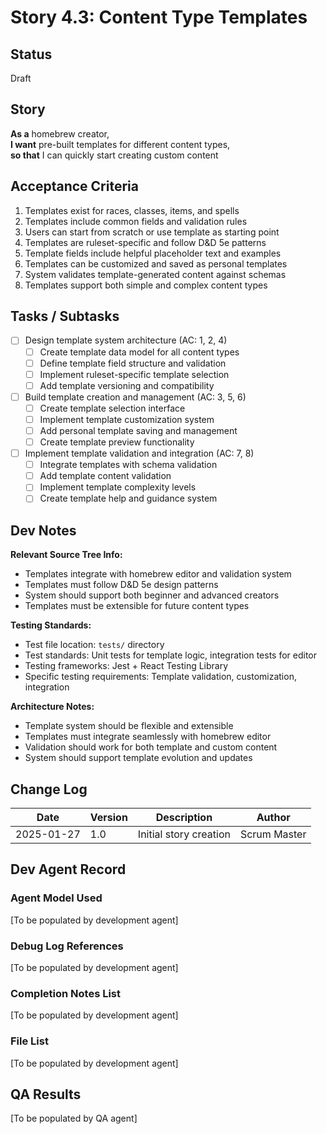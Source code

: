 # Story 4.3: Content Type Templates

## Status
Draft

## Story
**As a** homebrew creator,  
**I want** pre-built templates for different content types,  
**so that** I can quickly start creating custom content

## Acceptance Criteria
1. Templates exist for races, classes, items, and spells
2. Templates include common fields and validation rules
3. Users can start from scratch or use template as starting point
4. Templates are ruleset-specific and follow D&D 5e patterns
5. Template fields include helpful placeholder text and examples
6. Templates can be customized and saved as personal templates
7. System validates template-generated content against schemas
8. Templates support both simple and complex content types

## Tasks / Subtasks
- [ ] Design template system architecture (AC: 1, 2, 4)
  - [ ] Create template data model for all content types
  - [ ] Define template field structure and validation
  - [ ] Implement ruleset-specific template selection
  - [ ] Add template versioning and compatibility
- [ ] Build template creation and management (AC: 3, 5, 6)
  - [ ] Create template selection interface
  - [ ] Implement template customization system
  - [ ] Add personal template saving and management
  - [ ] Create template preview functionality
- [ ] Implement template validation and integration (AC: 7, 8)
  - [ ] Integrate templates with schema validation
  - [ ] Add template content validation
  - [ ] Implement template complexity levels
  - [ ] Create template help and guidance system

## Dev Notes
**Relevant Source Tree Info:**
- Templates integrate with homebrew editor and validation system
- Templates must follow D&D 5e design patterns
- System should support both beginner and advanced creators
- Templates must be extensible for future content types

**Testing Standards:**
- Test file location: `tests/` directory
- Test standards: Unit tests for template logic, integration tests for editor
- Testing frameworks: Jest + React Testing Library
- Specific testing requirements: Template validation, customization, integration

**Architecture Notes:**
- Template system should be flexible and extensible
- Templates must integrate seamlessly with homebrew editor
- Validation should work for both template and custom content
- System should support template evolution and updates

## Change Log
| Date | Version | Description | Author |
|------|---------|-------------|---------|
| 2025-01-27 | 1.0 | Initial story creation | Scrum Master |

## Dev Agent Record

### Agent Model Used
[To be populated by development agent]

### Debug Log References
[To be populated by development agent]

### Completion Notes List
[To be populated by development agent]

### File List
[To be populated by development agent]

## QA Results
[To be populated by QA agent]


